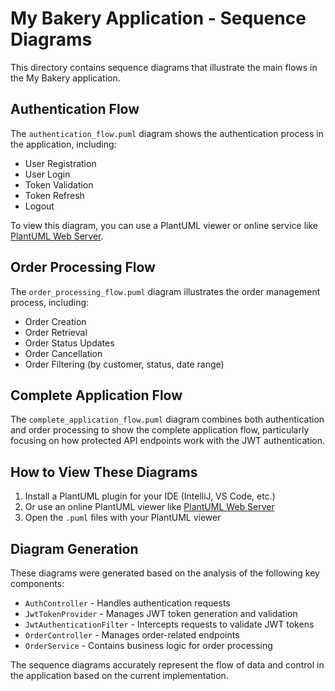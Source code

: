 # My Bakery Application - Sequence Diagrams

This directory contains sequence diagrams that illustrate the main flows in the My Bakery application.

## Authentication Flow

The `authentication_flow.puml` diagram shows the authentication process in the application, including:

- User Registration
- User Login
- Token Validation
- Token Refresh
- Logout

To view this diagram, you can use a PlantUML viewer or online service like [PlantUML Web Server](http://www.plantuml.com/plantuml/uml/).

## Order Processing Flow

The `order_processing_flow.puml` diagram illustrates the order management process, including:

- Order Creation
- Order Retrieval
- Order Status Updates
- Order Cancellation
- Order Filtering (by customer, status, date range)

## Complete Application Flow

The `complete_application_flow.puml` diagram combines both authentication and order processing to show the complete application flow, particularly focusing on how protected API endpoints work with the JWT authentication.

## How to View These Diagrams

1. Install a PlantUML plugin for your IDE (IntelliJ, VS Code, etc.)
2. Or use an online PlantUML viewer like [PlantUML Web Server](http://www.plantuml.com/plantuml/uml/)
3. Open the `.puml` files with your PlantUML viewer

## Diagram Generation

These diagrams were generated based on the analysis of the following key components:

- `AuthController` - Handles authentication requests
- `JwtTokenProvider` - Manages JWT token generation and validation
- `JwtAuthenticationFilter` - Intercepts requests to validate JWT tokens
- `OrderController` - Manages order-related endpoints
- `OrderService` - Contains business logic for order processing

The sequence diagrams accurately represent the flow of data and control in the application based on the current implementation.
